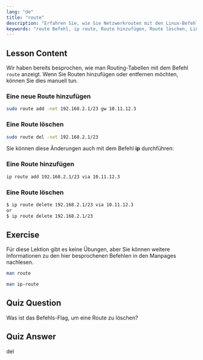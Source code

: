 ```yaml
---
lang: "de"
title: "route"
description: "Erfahren Sie, wie Sie Netzwerkrouten mit den Linux-Befehlen route und ip hinzufügen und löschen. Verstehen Sie die Verwaltung von Routing-Tabellen für Anfänger und fortgeschrittene Benutzer."
keywords: "route Befehl, ip route, Route hinzufügen, Route löschen, Linux-Netzwerk, Routing-Tabelle, Linux-Tutorial, Anfängerleitfaden"
---
```


## Lesson Content

Wir haben bereits besprochen, wie man Routing-Tabellen mit dem Befehl `route` anzeigt. Wenn Sie Routen hinzufügen oder entfernen möchten, können Sie dies manuell tun.

### Eine neue Route hinzufügen

```bash
sudo route add -net 192.168.2.1/23 gw 10.11.12.3
```

### Eine Route löschen

```bash
sudo route del -net 192.168.2.1/23
```

Sie können diese Änderungen auch mit dem Befehl **ip** durchführen:

### Eine Route hinzufügen

```bash
ip route add 192.168.2.1/23 via 10.11.12.3
```

### Eine Route löschen

```bash
$ ip route delete 192.168.2.1/23 via 10.11.12.3
or
$ ip route delete 192.168.2.1/23
```

## Exercise

Für diese Lektion gibt es keine Übungen, aber Sie können weitere Informationen zu den hier besprochenen Befehlen in den Manpages nachlesen.

```bash
man route
```

```bash
man ip-route
```

## Quiz Question

Was ist das Befehls-Flag, um eine Route zu löschen?

## Quiz Answer

del
